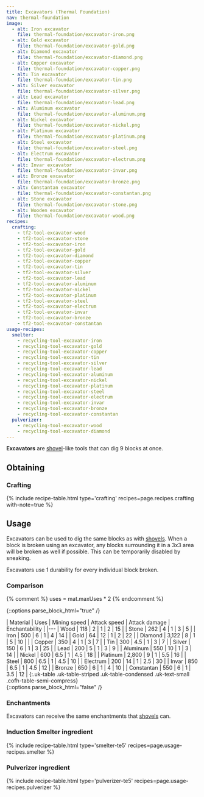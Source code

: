```yaml
---
title: Excavators (Thermal Foundation)
nav: thermal-foundation
image:
  - alt: Iron excavator
    file: thermal-foundation/excavator-iron.png
  - alt: Gold excavator
    file: thermal-foundation/excavator-gold.png
  - alt: Diamond excavator
    file: thermal-foundation/excavator-diamond.png
  - alt: Copper excavator
    file: thermal-foundation/excavator-copper.png
  - alt: Tin excavator
    file: thermal-foundation/excavator-tin.png
  - alt: Silver excavator
    file: thermal-foundation/excavator-silver.png
  - alt: Lead excavator
    file: thermal-foundation/excavator-lead.png
  - alt: Aluminum excavator
    file: thermal-foundation/excavator-aluminum.png
  - alt: Nickel excavator
    file: thermal-foundation/excavator-nickel.png
  - alt: Platinum excavator
    file: thermal-foundation/excavator-platinum.png
  - alt: Steel excavator
    file: thermal-foundation/excavator-steel.png
  - alt: Electrum excavator
    file: thermal-foundation/excavator-electrum.png
  - alt: Invar excavator
    file: thermal-foundation/excavator-invar.png
  - alt: Bronze excavator
    file: thermal-foundation/excavator-bronze.png
  - alt: Constantan excavator
    file: thermal-foundation/excavator-constantan.png
  - alt: Stone excavator
    file: thermal-foundation/excavator-stone.png
  - alt: Wooden excavator
    file: thermal-foundation/excavator-wood.png
recipes:
  crafting:
    - tf2-tool-excavator-wood
    - tf2-tool-excavator-stone
    - tf2-tool-excavator-iron
    - tf2-tool-excavator-gold
    - tf2-tool-excavator-diamond
    - tf2-tool-excavator-copper
    - tf2-tool-excavator-tin
    - tf2-tool-excavator-silver
    - tf2-tool-excavator-lead
    - tf2-tool-excavator-aluminum
    - tf2-tool-excavator-nickel
    - tf2-tool-excavator-platinum
    - tf2-tool-excavator-steel
    - tf2-tool-excavator-electrum
    - tf2-tool-excavator-invar
    - tf2-tool-excavator-bronze
    - tf2-tool-excavator-constantan
usage-recipes:
  smelter:
    - recycling-tool-excavator-iron
    - recycling-tool-excavator-gold
    - recycling-tool-excavator-copper
    - recycling-tool-excavator-tin
    - recycling-tool-excavator-silver
    - recycling-tool-excavator-lead
    - recycling-tool-excavator-aluminum
    - recycling-tool-excavator-nickel
    - recycling-tool-excavator-platinum
    - recycling-tool-excavator-steel
    - recycling-tool-excavator-electrum
    - recycling-tool-excavator-invar
    - recycling-tool-excavator-bronze
    - recycling-tool-excavator-constantan
  pulverizer:
    - recycling-tool-excavator-wood
    - recycling-tool-excavator-diamond
---
```


**Excavators** are [shovel](https://minecraft.gamepedia.com/Shovel)-like tools
that can dig 9 blocks at once.


Obtaining
---------

### Crafting
{% include recipe-table.html type='crafting' recipes=page.recipes.crafting with-note=true %}


Usage
-----

Excavators can be used to dig the same blocks as with
[shovels](https://minecraft.gamepedia.com/Shovels). When a block is broken using
an excavator, any blocks surrounding it in a 3x3 area will be broken as well if
possible. This can be temporarily disabled by sneaking.

Excavators use 1 durability for every individual block broken.

### Comparison
{% comment %}
uses = mat.maxUses * 2
{% endcomment %}

{::options parse_block_html="true" /}
<div class="uk-overflow-container">
| Material | Uses | Mining speed | Attack speed | Attack damage | Enchantability |
|---
| Wood | 118 | 2 | 1 | 2 | 15 |
| Stone | 262 | 4 | 1 | 3 | 5 |
| Iron | 500 | 6 | 1 | 4 | 14 |
| Gold | 64 | 12 | 1 | 2 | 22 |
| Diamond | 3,122 | 8 | 1 | 5 | 10 |
|
| Copper | 350 | 4 | 1 | 3 | 7 |
| Tin | 300 | 4.5 | 1 | 3 | 7 |
| Silver | 150 | 6 | 1 | 3 | 25 |
| Lead | 200 | 5 | 1 | 3 | 9 |
| Aluminum | 550 | 10 | 1 | 3 | 14 |
| Nickel | 600 | 6.5 | 1 | 4.5 | 18 |
| Platinum | 2,800 | 9 | 1 | 5.5 | 16 |
| Steel | 800 | 6.5 | 1 | 4.5 | 10 |
| Electrum | 200 | 14 | 1 | 2.5 | 30 |
| Invar | 850 | 6.5 | 1 | 4.5 | 12 |
| Bronze | 650 | 6 | 1 | 4 | 10 |
| Constantan | 550 | 6 | 1 | 3.5 | 12 |
{:.uk-table .uk-table-striped .uk-table-condensed .uk-text-small .cofh-table-semi-compress}
</div>
{::options parse_block_html="false" /}

### Enchantments
Excavators can receive the same enchantments that
[shovels](https://minecraft.gamepedia.com/Shovel) can.

### Induction Smelter ingredient
{% include recipe-table.html type='smelter-te5' recipes=page.usage-recipes.smelter %}

### Pulverizer ingredient
{% include recipe-table.html type='pulverizer-te5' recipes=page.usage-recipes.pulverizer %}
